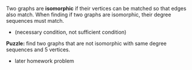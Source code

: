 Two graphs are **isomorphic** if their vertices can be matched so that edges also match.
When finding if two graphs are isomorphic, their degree sequences must match.
- (necessary condition, not sufficient condition)

**Puzzle:** find two graphs that are not isomorphic with same degree sequences and 5 vertices.
- later homework problem
